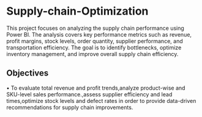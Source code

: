 # Supply-chain-Optimization
This project focuses on analyzing the supply chain performance using Power BI. The analysis covers key performance metrics such as revenue, profit margins, stock levels, order quantity, supplier performance, and transportation efficiency. The goal is to identify bottlenecks, optimize inventory management, and improve overall supply chain efficiency.
## Objectives
•	To evaluate total revenue and profit trends,analyze product-wise and SKU-level sales performance.,assess supplier efficiency and lead times,optimize stock levels and defect rates in order to provide data-driven recommendations for supply chain improvements.
